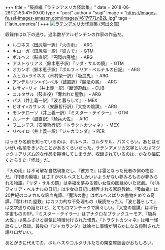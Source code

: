 +++
title = "鼓直編『ラテンアメリカ怪談集』"
date = 2018-06-28T21:53:41+09:00
type = "post"
author = "sugi"
image = "https://images-fe.ssl-images-amazon.com/images/I/617f77LnB2L.jpg"
tags = ["latin_america"]
+++
<a href="http://www.amazon.co.jp/exec/obidos/ASIN/4309464521/chezsugi-22/ref=nosim/" name="amazletlink" target="_blank"><img src="https://images-fe.ssl-images-amazon.com/images/I/617f77LnB2L.jpg" alt="ラテンアメリカ怪談集 (河出文庫)" class="alignleft" /></a>

収録作は以下の通り。過半数がアルゼンチンの作家の作品だ。

- ルゴネス（田尻陽一訳）『火の雨』 - ARG
- キローガ（田尻陽一訳）『彼方で』 - GTM
- ボルヘス（鼓直訳）『円環の廃墟』 - ARG
- アストゥリアス（鈴木恵子訳）『リダ・サルの鏡』 - GTM
- オカンポ（鈴木恵子訳）『ポルフィリア・ベルナルの日記』 - ARG
- ムヒカ=ライネス（木村榮一訳）『吸血鬼』 - ARG
- アンデルソン=インベル（鼓直訳）『魔法の書』 - ARG
- レサマ=リマ（井上義一訳）『断頭遊戯』 - CUB
- コルタサル（鼓直役）『奪われた屋敷』 - ARG
- パス（井上義一訳）『波と暮らして』 - MEX
- ビオイ=カサレス（安藤哲行訳）『大空の陰謀』 - ARG
- モンテローソ（井上義一訳）『ミスター・テイラー』 - GTM
- ムレーナ（鼓直訳）『騎兵大佐』 - ARG
- フエンテス（安藤哲行訳）『トラクトカツィネ』 - MEX
- リベイロ（井上義一訳）『ジャカランダ』 - PER

はっきり名前を知っているのは、ボルヘス、コルタサル、パスくらい。あとはせいぜい名前をきいたことがあるくらいだった。ラテンアメリカ文学といえばマジックリアリズム的な作品を期待してしまうが、収録されているのは、かなり幅広くとらえた「怪談」だ。

『火の雨』は不可解な自然現象だし、『彼方で』は霊となった死者の側の物語だ。『円環の廃墟』はさすがボルヘスとしかいいようがない夢みるものが夢みられる物語。『リダ・サルの鏡』は幸福を夢みる若い女性の因縁めいた悲劇。『ポルフィリア・ベルナルの日記』は少女の日記に翻弄される家庭教師、『吸血鬼』は20世紀のコミカルな吸血鬼譚、『魔法の書』はボルヘスばりの書物をめぐる奇譚。『奪われた屋敷』はカフカ的な不条理もの（既読だった）。『波と暮らして』は文字通りの話だけど、とてもロマンチックで痛々しい。『大空の陰謀』は平行宇宙もののSF。『ミスター・テイラー』はアナクロなブラックユーモア、『騎兵大佐』は悪ふざけと臭気に特徴付けられた怪異。『トラクトカツィネ』は唯一怪談らしい怪談。最後の『ジャカランダ』は徐々に事情が明らかになる抑制された語り口がいい。

あとがきに代えての、ボルヘスやコルタサルたちの架空座談会がおもしろい。
